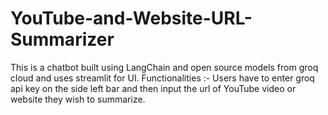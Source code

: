 # YouTube-and-Website-URL-Summarizer
This is a chatbot built using LangChain and open source models from groq cloud and uses streamlit for UI.
Functionalities :- Users have to enter groq api key on the side left bar and then input the url of YouTube video or website they wish to summarize.
